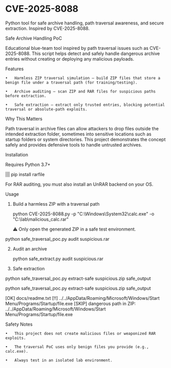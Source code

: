 # CVE-2025-8088
Python tool for safe archive handling, path traversal awareness, and secure extraction. Inspired by CVE-2025-8088.



Safe Archive Handling PoC

Educational blue-team tool inspired by path traversal issues such as CVE-2025-8088.
This script helps detect and safely handle dangerous archive entries without creating or deploying any malicious payloads.

Features

	•	Harmless ZIP traversal simulation — build ZIP files that store a benign file under a traversal path (for training/testing).
 
	•	Archive auditing — scan ZIP and RAR files for suspicious paths before extraction.
 
	•	Safe extraction — extract only trusted entries, blocking potential traversal or absolute-path exploits.

Why This Matters

Path traversal in archive files can allow attackers to drop files outside the intended extraction folder, sometimes into sensitive locations such as startup folders or system directories.
This project demonstrates the concept safely and provides defensive tools to handle untrusted archives.

Installation

Requires Python 3.7+

||| pip install rarfile

For RAR auditing, you must also install an UnRAR backend on your OS.



Usage

1. Build a harmless ZIP with a traversal path

   python CVE-2025-8088.py -p "C:\Windows\System32\calc.exe" -o "C:\lab\malicious_calc.rar"

   ⚠️ Only open the generated ZIP in a safe test environment.

   
python safe_traversal_poc.py audit suspicious.rar

2. Audit an archive

   python safe_extract.py audit suspicious.rar

3. Safe extraction

python safe_traversal_poc.py extract-safe suspicious.zip safe_output

python safe_traversal_poc.py extract-safe suspicious.zip safe_output


[OK] docs/readme.txt
[!!] ../../AppData/Roaming/Microsoft/Windows/Start Menu/Programs/Startup/file.exe
[SKIP] dangerous path in ZIP: ../../AppData/Roaming/Microsoft/Windows/Start Menu/Programs/Startup/file.exe


Safety Notes

	•	This project does not create malicious files or weaponized RAR exploits.
 
	•	The traversal PoC uses only benign files you provide (e.g., calc.exe).
 
	•	Always test in an isolated lab environment.

